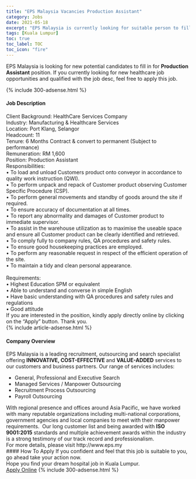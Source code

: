 ```yaml
---
title: "EPS Malaysia Vacancies Production Assistant" 
category: Jobs 
date: 2021-05-18 
excerpt: "EPS Malaysia is currently looking for suitable person to fill in the Production Assistant which positioned at Kuala Lumpur" 
tags: [Kuala Lumpur] 
toc: true 
toc_label: TOC 
toc_icon: "fire" 
--- 
```


<p>EPS Malaysia is looking for new potential candidates to fill in for <b>Production Assistant</b> position. If you currently looking for new healthcare job opportunities and qualified with the job desc, feel free to apply this job.
</p>{% include 300-adsense.html %} 
<div><div><h4>Job Description</h4></div><div><div><span><div><div><div>Client Background: HealthCare Services Company<br>Industry: Manufacturing &amp; Healthcare Services<br>Location: Port Klang, Selangor<br>Headcount: 11<br>Tenure: 6 Months Contract &amp; convert to permanent (Subject to performance)<br>Remuneration: RM 1,600<br>Position: Production Assistant</div><div>Responsibilities:<br>&#8226; To load and unload Customers product onto conveyor in accordance to quality work instruction (QWI).<br>&#8226; To perform unpack and repack of Customer product observing Customer Specific Procedure (CSP).<br>&#8226; To perform general movements and standby of goods around the site if required.<br>&#8226; To ensure accuracy of documentation at all times.<br>&#8226; To report any abnormality and damages of Customer product to immediate supervisor.<br>&#8226; To assist in the warehouse utilization as to maximise the useable space and ensure all Customer product can be clearly identified and retrieved.<br>&#8226; To comply fully to company rules, QA procedures and safety rules.<br>&#8226; To ensure good housekeeping practices are employed.<br>&#8226; To perform any reasonable request in respect of the efficient operation of the site.<br>&#8226; To maintain a tidy and clean personal appearance.<br><br>Requirements:<br>&#8226; Highest Education SPM or equivalent<br>&#8226; Able to understand and converse in simple English<br>&#8226; Have basic understanding with QA procedures and safety rules and regulations<br>&#8226; Good attitude</div><div>If you are interested in the position, kindly apply directly online by clicking on the &#8220;Apply&#8221; button. Thank you.</div></div></div></span></div></div></div> 
{% include article-adsense.html %} 
<div><div><h4>Company Overview</h4></div><div><div><span><div><div>
<div>
		EPS Malaysia is a leading recruitment, outsourcing and search specialist offering <strong>INNOVATIVE, COST-EFFECTIVE </strong>and <strong>VALUE-ADDED</strong> services to our customers and business partners. Our range of services includes:</div>
<ul>
<li>
			General, Professional and Executive Search</li>
<li>
			Managed Services / Manpower Outsourcing</li>
<li>
			Recruitment Process Outsourcing</li>
<li>
			Payroll Outsourcing</li>
</ul>
<div>
		With regional presence and offices around Asia Pacific, we have worked with many reputable organizations including multi-national corporations, government agencies and local companies to meet with their manpower requirements.&#160; Our long customer list and being awarded with <strong>ISO 9001:2015</strong> standards and multiple achievement awards within the industry is a strong testimony of our track record and professionalism.</div>
<div>
		For more details, please visit http://www.eps.my</div>
</div></div></span></div></div></div> 
#### How To Apply 
If you confident and feel that this job is suitable to you, go ahead take your action now. <br/> 
Hope you find your dream hospital job in Kuala Lumpur. <br/> 
<a href="https://www.jobstreet.com.my/en/job/production-assistant-4569648?jobId=jobstreet-my-job-4569648" class="btn btn--warning" target="_blank" rel="nofollow noopenner">Apply Online</a> 
{% include 300-adsense.html %} 